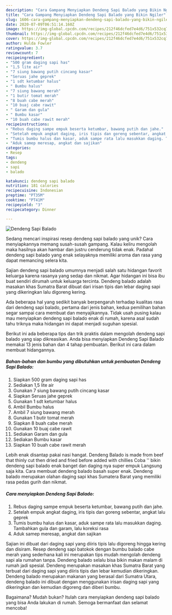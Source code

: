 ```yaml
---
description: "Cara Gampang Menyiapkan Dendeng Sapi Balado yang Bikin Ngiler"
title: "Cara Gampang Menyiapkan Dendeng Sapi Balado yang Bikin Ngiler"
slug: 1606-cara-gampang-menyiapkan-dendeng-sapi-balado-yang-bikin-ngiler
date: 2020-07-09T06:51:14.160Z
image: https://img-global.cpcdn.com/recipes/212f46dcfed7e4d6/751x532cq70/dendeng-sapi-balado-foto-resep-utama.jpg
thumbnail: https://img-global.cpcdn.com/recipes/212f46dcfed7e4d6/751x532cq70/dendeng-sapi-balado-foto-resep-utama.jpg
cover: https://img-global.cpcdn.com/recipes/212f46dcfed7e4d6/751x532cq70/dendeng-sapi-balado-foto-resep-utama.jpg
author: Hulda Fowler
ratingvalue: 3.7
reviewcount: 7
recipeingredient:
- "500 gram daging sapi has"
- "1,5 lite air"
- "7 siung bawang putih cincang kasar"
- "Seruas jahe geprek"
- "1 sdt ketumbar halus"
- " Bumbu halus"
- "7 siung bawang merah"
- "1 butir tomat merah"
- "8 buah cabe merah"
- "10 buaj cabe rawit"
- " Garam dan gula"
- " Bumbu kasar"
- "10 buah cabe rawit merah"
recipeinstructions:
- "Rebus daging sampe empuk beserta ketumbar, bawang putih dan jahe."
- "Setelah empuk angkat daging, iris tipis dan goreng sebentar, angkat lalu geprek"
- "Tumis bumbu halus dan kasar, aduk sampe rata lalu masukkan daging. Tambahkan gula dan garam, lalu koreksi rasa"
- "Aduk samep meresap, angkat dan sajikan"
categories:
- Resep
tags:
- dendeng
- sapi
- balado

katakunci: dendeng sapi balado 
nutrition: 181 calories
recipecuisine: Indonesian
preptime: "PT35M"
cooktime: "PT41M"
recipeyield: "3"
recipecategory: Dinner

---
```



![Dendeng Sapi Balado](https://img-global.cpcdn.com/recipes/212f46dcfed7e4d6/751x532cq70/dendeng-sapi-balado-foto-resep-utama.jpg)

Sedang mencari inspirasi resep dendeng sapi balado yang unik? Cara menyiapkannya memang susah-susah gampang. Kalau keliru mengolah maka hasilnya akan hambar dan justru cenderung tidak enak. Padahal dendeng sapi balado yang enak selayaknya memiliki aroma dan rasa yang dapat memancing selera kita.

Sajian dendeng sapi balado umumnya menjadi salah satu hidangan favorit keluarga karena rasanya yang sedap dan nikmat. Agar hidangan ini bisa ibu buat sendiri dirumah untuk keluarga tercinta. Dendeng balado adalah masakan khas Sumatra Barat dibuat dari irisan tipis dan lebar daging sapi yang dikeringkan lalu digoreng kering.

Ada beberapa hal yang sedikit banyak berpengaruh terhadap kualitas rasa dari dendeng sapi balado, pertama dari jenis bahan, kedua pemilihan bahan segar sampai cara membuat dan menyajikannya. Tidak usah pusing kalau mau menyiapkan dendeng sapi balado enak di rumah, karena asal sudah tahu triknya maka hidangan ini dapat menjadi suguhan spesial.


Berikut ini ada beberapa tips dan trik praktis dalam mengolah dendeng sapi balado yang siap dikreasikan. Anda bisa menyiapkan Dendeng Sapi Balado memakai 13 jenis bahan dan 4 tahap pembuatan. Berikut ini cara dalam membuat hidangannya.

<!--inarticleads1-->

##### Bahan-bahan dan bumbu yang dibutuhkan untuk pembuatan Dendeng Sapi Balado:

1. Siapkan 500 gram daging sapi has
1. Sediakan 1,5 lite air
1. Gunakan 7 siung bawang putih cincang kasar
1. Siapkan Seruas jahe geprek
1. Gunakan 1 sdt ketumbar halus
1. Ambil  Bumbu halus
1. Ambil 7 siung bawang merah
1. Gunakan 1 butir tomat merah
1. Siapkan 8 buah cabe merah
1. Gunakan 10 buaj cabe rawit
1. Sediakan  Garam dan gula
1. Sediakan  Bumbu kasar
1. Siapkan 10 buah cabe rawit merah


Lebih enak disantap pakai nasi hangat. Dendeng Balado is made from beef that thinly cut then dried and fried before added with chillies Coba &#39;&#39; bikin dendeng sapi balado enak banget dan daging nya super empuk Langsung saja kita. Cara membuat dendeng balado basah super enak. Dendeng balado merupakan olahan daging sapi khas Sumatera Barat yang memiliki rasa pedas gurih dan nikmat. 

<!--inarticleads2-->

##### Cara menyiapkan Dendeng Sapi Balado:

1. Rebus daging sampe empuk beserta ketumbar, bawang putih dan jahe.
1. Setelah empuk angkat daging, iris tipis dan goreng sebentar, angkat lalu geprek
1. Tumis bumbu halus dan kasar, aduk sampe rata lalu masukkan daging. Tambahkan gula dan garam, lalu koreksi rasa
1. Aduk samep meresap, angkat dan sajikan


Sajian ini dibuat dari daging sapi yang diiris tipis lalu digoreng hingga kering dan disiram. Resep dendeng sapi batokok dengan bumbu balado cabe merah yang sederhana kali ini merupakan tips mudah mengolah dendeng sapi ala rumahan tanpa. Dendeng balado selalu bisa bikin makan malam di rumah jadi spesial. Dendeng merupakan masakan khas Sumatra Barat yang terbuat dari daging sapi yang diiris tipis dan lebar kemudian dikeringkan. Dendeng balado merupakan makanan yang berasal dari Sumatra Utara, dendeng balado ini dibuat dengan menggunakan irisan daging sapi yang dikeringkan dan kemudian digoreng dan diberi bumbu. 

Bagaimana? Mudah bukan? Itulah cara menyiapkan dendeng sapi balado yang bisa Anda lakukan di rumah. Semoga bermanfaat dan selamat mencoba!
